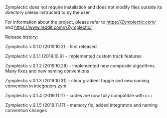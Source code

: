 Zymplectic does not require installation and does not modify files outside its directory unless instructed to by the user.

For information about the project, please refer to https://Zymplectic.com/ and https://www.reddit.com/r/Zymplectic/

Release history:

Zymplectic v.0.1.0 (2019.10.2) - first released

Zymplectic v.0.1.1 (2019.10.9) - implemented custom track features

Zymplectic v.0.1.2 (2019.10.28) - implemented new composite algorithms. Many fixes and new naming conventions

Zymplectic v.0.1.3 (2019.10.31) - clear gradient toggle and new naming convention in integrators.zym

Zymplectic v.0.1.4 (2019.11.11) - codes are now fully compatible with c++

Zymplectic v.0.1.5 (2019.11.17) - memory fix, added integrators and naming convention changes
